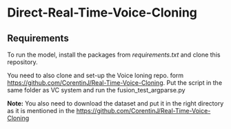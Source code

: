 # Direct-Real-Time-Voice-Cloning

## Requirements
To run the model, install the packages from *requirements.txt* and clone this repository.

You need to also clone and set-up the Voice loning repo. form https://github.com/CorentinJ/Real-Time-Voice-Cloning.
Put the script in the same folder as VC system and run the fusion_test_argparse.py 

**Note:** You also need to download the dataset and put it in the right directory as it is mentioned in the https://github.com/CorentinJ/Real-Time-Voice-Cloning
